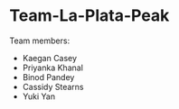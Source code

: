 # Team-La-Plata-Peak

Team members:


* Kaegan Casey
* Priyanka Khanal
* Binod Pandey
* Cassidy Stearns 
* Yuki Yan
